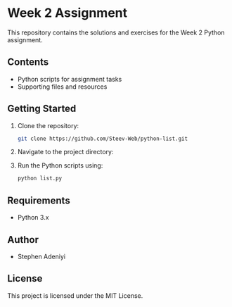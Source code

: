 # Week 2 Assignment

This repository contains the solutions and exercises for the Week 2 Python assignment.

## Contents

- Python scripts for assignment tasks
- Supporting files and resources

## Getting Started

1. Clone the repository:
    ```bash
    git clone https://github.com/Steev-Web/python-list.git
    ```
2. Navigate to the project directory:

3. Run the Python scripts using:
    ```bash
    python list.py
    ```

## Requirements

- Python 3.x

## Author

- Stephen Adeniyi

## License

This project is licensed under the MIT License.